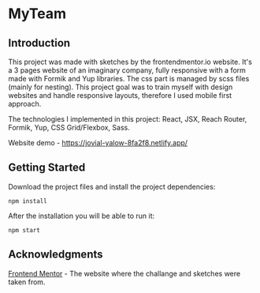 # MyTeam

## Introduction

This project was made with sketches by the frontendmentor.io website.
It's a 3 pages website of an imaginary company, fully responsive with a form made with Formik and Yup libraries.
The css part is managed by scss files (mainly for nesting). This project goal was to train myself with design websites and handle responsive layouts, therefore I used mobile first approach.

The technologies I implemented in this project: React, JSX, Reach Router, Formik, Yup, CSS Grid/Flexbox, Sass.

Website demo - https://jovial-yalow-8fa2f8.netlify.app/

## Getting Started

Download the project files and install the project dependencies:

```
npm install
```

After the installation you will be able to run it:

```
npm start
```

## Acknowledgments

[Frontend Mentor](https://www.frontendmentor.io/challenges/myteam-multipage-website-mxlEauvW) - The website where the challange and sketches were taken from.

